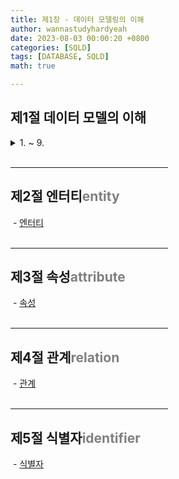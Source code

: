 ```yaml
---
title: 제1장 - 데이터 모델링의 이해
author: wannastudyhardyeah
date: 2023-08-03 00:00:20 +0800
categories: [SQLD]
tags: [DATABASE, SQLD]
math: true

---
```

<h2>제1절 데이터 모델의 이해</h2>
<details><summary>1. ~ 9.</summary>
&nbsp;- <a href="https://wannastudyhardyeah.github.io/posts/01-Data_Modeling-1-Data_Modeling-01-Data_Model/" target="blank">1. 데이터 모델의 이해</a><br>

&nbsp;- <a href="https://wannastudyhardyeah.github.io/posts/01-Data_Modeling-1-Data_Modeling-02-elementary-concept-data-model/" target="blank">2. 데이터 모델의 기본 개념 이해</a><br>

&nbsp;- <a href="https://wannastudyhardyeah.github.io/posts/01-Data_Modeling-1-Data_Modeling-03-Impotance-and-Attention/" target="blank">3. 데이터 모델의 기본 개념 이해</a><br>

&nbsp;- <a href="https://wannastudyhardyeah.github.io/posts/01-Data_Modeling-1-Data_Modeling-04-Three-Steps-for-Date-Modeling/" target="blank">4. 데이터 모델링의 3단계 진행</a><br>

&nbsp;- <a href="https://wannastudyhardyeah.github.io/posts/01-Data_Modeling-1-Data_Modeling-05-Project-Life-Cycle-for-Date-Modeling/" target="blank">5. 프로젝트 생명주기에서 데이터 모델링</a><br>

&nbsp;- <a href="https://wannastudyhardyeah.github.io/posts/01-Data_Modeling-1-Data_Modeling-06-Understanding-of-Data-Independence-for-Data-Modeling/" target="blank">6. 데이터 모델링에서 데이터 독립성의 이해</a><br>

&nbsp;- <a href="https://wannastudyhardyeah.github.io/posts/01-Data_Modeling-1-Data_Modeling-07-Three-Concepts-for-Data-Modeling.md/" target="blank">7. 데이터 모델링의 중요한 세 가지 개념</a><br>

&nbsp;- <a href="https://wannastudyhardyeah.github.io/posts/01-Data_Modeling-1-Data_Modeling-08-Stakeholders-for-Data-Modeling/" target="blank">8. 데이터 모델링의 이해관계자</a><br>

&nbsp;- <a href="https://wannastudyhardyeah.github.io/posts/01-Data_Modeling-1-Data_Modeling-09-Understanding-of-ERD-as-a-Notation-for-Data-Modeling/" target="blank">9. 데이터 모델의 표기법인 ERD 이해</a><br>
</details>
<br>
<hr width="50%">
<h2>제2절 엔터티<span style="color: #808080;">entity</span></h2>
&nbsp;- <a href="https://wannastudyhardyeah.github.io/posts/01-Data_Modeling-2-Entity-01/" target="blank">엔터티</a><br>
<br>
<hr width="50%">
<h2>제3절 속성<span style="color: #808080;">attribute</span></h2>
&nbsp;- <a href="https://wannastudyhardyeah.github.io/posts/01-Data_Modeling-3-Attributes-01/" target="blank">속성</a><br>
<br>
<hr width="50%">
<h2>제4절 관계<span style="color: #808080;">relation</span></h2>
&nbsp;- <a href="https://wannastudyhardyeah.github.io/posts/01-Data_Modeling-4-Relationship-01/" target="blank">관계</a><br>
<br>
<hr width="50%">
<h2>제5절 식별자<span style="color: #808080;">identifier</span></h2>
&nbsp;- <a href="https://wannastudyhardyeah.github.io/posts/01-Data_Modeling-5-Identifier-01/" target="blank">식별자</a><br>